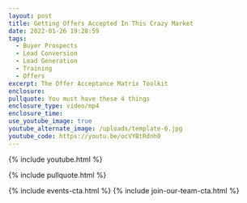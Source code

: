 ```yaml
---
layout: post
title: Getting Offers Accepted In This Crazy Market
date: 2022-01-26 19:28:59
tags:
  - Buyer Prospects
  - Lead Conversion
  - Lead Generation
  - Training
  - Offers
excerpt: The Offer Acceptance Matrix Toolkit
enclosure:
pullquote: You must have these 4 things
enclosure_type: video/mp4
enclosure_time:
use_youtube_image: true
youtube_alternate_image: /uploads/template-6.jpg
youtube_code: https://youtu.be/ocVYBtRdnh0
---
```

{% include youtube.html %}

{% include pullquote.html %}

{% include events-cta.html %} {% include join-our-team-cta.html %}
